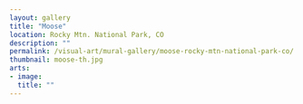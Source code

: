 ```yaml
---
layout: gallery
title: "Moose"
location: Rocky Mtn. National Park, CO
description: ""
permalink: /visual-art/mural-gallery/moose-rocky-mtn-national-park-co/
thumbnail: moose-th.jpg
arts:
- image:
  title: ""
---
```

